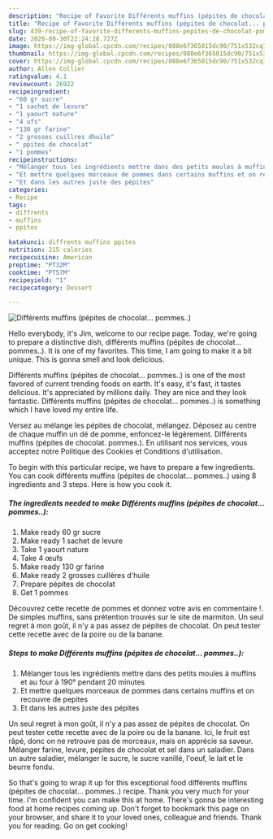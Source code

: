 ```yaml
---
description: "Recipe of Favorite Différents muffins (pépites de chocolat... pommes..)"
title: "Recipe of Favorite Différents muffins (pépites de chocolat... pommes..)"
slug: 439-recipe-of-favorite-differents-muffins-pepites-de-chocolat-pommes
date: 2020-09-30T22:24:28.727Z
image: https://img-global.cpcdn.com/recipes/088e6f365015dc90/751x532cq70/differents-muffins-pepites-de-chocolat-pommes-photo-principale-de-la-recette.jpg
thumbnail: https://img-global.cpcdn.com/recipes/088e6f365015dc90/751x532cq70/differents-muffins-pepites-de-chocolat-pommes-photo-principale-de-la-recette.jpg
cover: https://img-global.cpcdn.com/recipes/088e6f365015dc90/751x532cq70/differents-muffins-pepites-de-chocolat-pommes-photo-principale-de-la-recette.jpg
author: Allen Collier
ratingvalue: 4.1
reviewcount: 26922
recipeingredient:
- "60 gr sucre"
- "1 sachet de levure"
- "1 yaourt nature"
- "4 ufs"
- "130 gr farine"
- "2 grosses cuillres dhuile"
- " ppites de chocolat"
- "1 pommes"
recipeinstructions:
- "Mélanger tous les ingrédients mettre dans des petits moules à muffins et au four à 190° pendant 20 minutes"
- "Et mettre quelques morceaux de pommes dans certains muffins et on recouvre de pepites"
- "Et dans les autres juste des pépites"
categories:
- Recipe
tags:
- diffrents
- muffins
- ppites

katakunci: diffrents muffins ppites 
nutrition: 215 calories
recipecuisine: American
preptime: "PT32M"
cooktime: "PT57M"
recipeyield: "1"
recipecategory: Dessert

---
```



![Différents muffins (pépites de chocolat... pommes..)](https://img-global.cpcdn.com/recipes/088e6f365015dc90/751x532cq70/differents-muffins-pepites-de-chocolat-pommes-photo-principale-de-la-recette.jpg)

Hello everybody, it's Jim, welcome to our recipe page. Today, we're going to prepare a distinctive dish, différents muffins (pépites de chocolat... pommes..). It is one of my favorites. This time, I am going to make it a bit unique. This is gonna smell and look delicious.

Différents muffins (pépites de chocolat... pommes..) is one of the most favored of current trending foods on earth. It's easy, it's fast, it tastes delicious. It's appreciated by millions daily. They are nice and they look fantastic. Différents muffins (pépites de chocolat... pommes..) is something which I have loved my entire life.

Versez au mélange les pépites de chocolat, mélangez. Déposez au centre de chaque muffin un dé de pomme, enfoncez-le légèrement. Différents muffins (pépites de chocolat. pommes.). En utilisant nos services, vous acceptez notre Politique des Cookies et Conditions d&#39;utilisation.


To begin with this particular recipe, we have to prepare a few ingredients. You can cook différents muffins (pépites de chocolat... pommes..) using 8 ingredients and 3 steps. Here is how you cook it.

<!--inarticleads1-->

##### The ingredients needed to make Différents muffins (pépites de chocolat... pommes..):

1. Make ready 60 gr sucre
1. Make ready 1 sachet de levure
1. Take 1 yaourt nature
1. Take 4 œufs
1. Make ready 130 gr farine
1. Make ready 2 grosses cuillères d&#39;huile
1. Prepare  pépites de chocolat
1. Get 1 pommes


Découvrez cette recette de pommes et donnez votre avis en commentaire !. De simples muffins, sans prétention trouvés sur le site de marmiton. Un seul regret à mon goût, il n&#39;y a pas assez de pépites de chocolat. On peut tester cette recette avec de la poire ou de la banane. 

<!--inarticleads2-->

##### Steps to make Différents muffins (pépites de chocolat... pommes..):

1. Mélanger tous les ingrédients mettre dans des petits moules à muffins et au four à 190° pendant 20 minutes
1. Et mettre quelques morceaux de pommes dans certains muffins et on recouvre de pepites
1. Et dans les autres juste des pépites


Un seul regret à mon goût, il n&#39;y a pas assez de pépites de chocolat. On peut tester cette recette avec de la poire ou de la banane. Ici, le fruit est râpé, donc on ne retrouve pas de morceaux, mais on apprécie sa saveur. Mélanger farine, levure, pépites de chocolat et sel dans un saladier. Dans un autre saladier, mélanger le sucre, le sucre vanillé, l&#39;oeuf, le lait et le beurre fondu. 

So that's going to wrap it up for this exceptional food différents muffins (pépites de chocolat... pommes..) recipe. Thank you very much for your time. I'm confident you can make this at home. There's gonna be interesting food at home recipes coming up. Don't forget to bookmark this page on your browser, and share it to your loved ones, colleague and friends. Thank you for reading. Go on get cooking!
